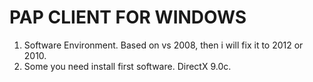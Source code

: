# PAP CLIENT FOR WINDOWS

1.  Software Environment.
    Based on vs 2008, then i will fix it to 2012 or 2010.
2.  Some you need install first software.
    DirectX 9.0c.